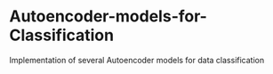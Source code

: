 # Autoencoder-models-for-Classification
Implementation of several Autoencoder models for data classification
